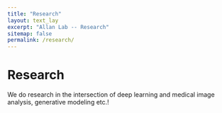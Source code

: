 ```yaml
---
title: "Research"
layout: text_lay
excerpt: "Allan Lab -- Research"
sitemap: false
permalink: /research/
---
```


# Research
We do research in the intersection of deep learning and medical image analysis, generative modeling etc.! 
